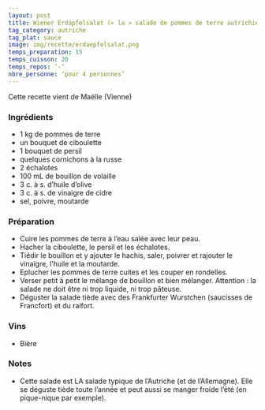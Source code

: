 ```yaml
---
layout: post
title: Wiener Erdäpfelsalat (« la » salade de pommes de terre autrichienne)
tag_category: autriche
tag_plat: sauce
image: img/recette/erdaepfelsalat.png
temps_preparation: 15
temps_cuisson: 20
temps_repos: ‘-‘
nbre_personne: ‘pour 4 personnes’
---
```

Cette recette vient de Maëlle (Vienne)

### Ingrédients
* 1 kg de pommes de terre
* un bouquet de ciboulette
* 1 bouquet de persil
* quelques cornichons à la russe
* 2 échalotes
* 100 mL de bouillon de volaille
* 3 c. à s. d’huile d’olive
* 3 c. à s. de vinaigre de cidre
* sel, poivre, moutarde

### Préparation
* Cuire les pommes de terre à l’eau salée avec leur peau.
* Hacher la ciboulette, le persil et les échalotes.
* Tiédir le bouillon et y ajouter le hachis, saler, poivrer et rajouter le vinaigre, l’huile et la moutarde.
* Eplucher les pommes de terre cuites et les couper en rondelles.
* Verser petit à petit le mélange de bouillon et bien mélanger. Attention : la salade ne doit être ni trop liquide, ni trop pâteuse.
* Déguster la salade tiède avec des Frankfurter Wurstchen (saucisses de Francfort) et du raifort.

### Vins
* Bière

### Notes
* Cette salade est LA salade typique de l’Autriche (et de l’Allemagne). Elle se déguste tiède toute l’année et peut aussi se manger froide l’été (en pique-nique par exemple).  
